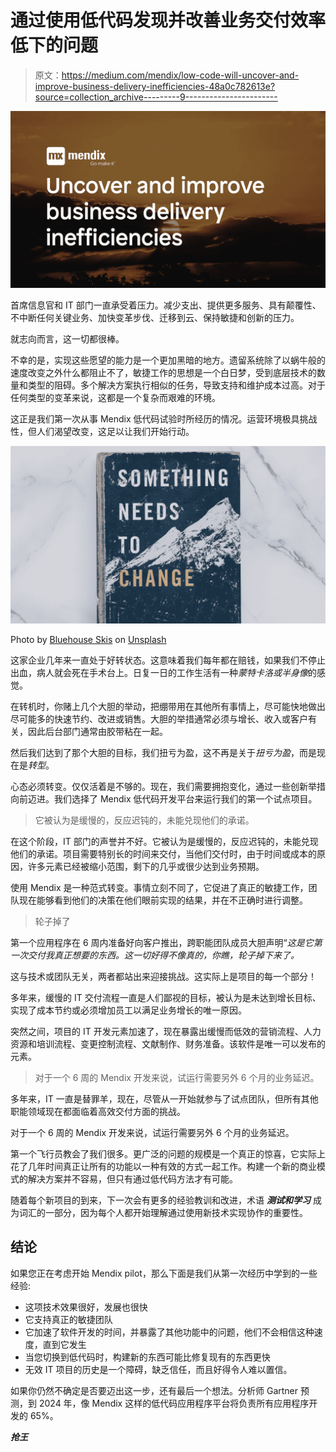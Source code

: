 # 通过使用低代码发现并改善业务交付效率低下的问题

> 原文：<https://medium.com/mendix/low-code-will-uncover-and-improve-business-delivery-inefficiencies-48a0c782613e?source=collection_archive---------9----------------------->

![](img/c9bf26ce3341444dd04ef90ce479c2d1.png)

首席信息官和 IT 部门一直承受着压力。减少支出、提供更多服务、具有颠覆性、不中断任何关键业务、加快变革步伐、迁移到云、保持敏捷和创新的压力。

就志向而言，这一切都很棒。

不幸的是，实现这些愿望的能力是一个更加黑暗的地方。遗留系统除了以蜗牛般的速度改变之外什么都阻止不了，敏捷工作的思想是一个白日梦，受到底层技术的数量和类型的阻碍。多个解决方案执行相似的任务，导致支持和维护成本过高。对于任何类型的变革来说，这都是一个复杂而艰难的环境。

这正是我们第一次从事 Mendix 低代码试验时所经历的情况。运营环境极具挑战性，但人们渴望改变，这足以让我们开始行动。

![](img/e254705ee450a29de8a01aedc77ada8d.png)

Photo by [Bluehouse Skis](https://unsplash.com/@bluehouseskis?utm_source=medium&utm_medium=referral) on [Unsplash](https://unsplash.com?utm_source=medium&utm_medium=referral)

这家企业几年来一直处于好转状态。这意味着我们每年都在赔钱，如果我们不停止出血，病人就会死在手术台上。日复一日的工作生活有一种*蒙特卡洛或半身像*的感觉。

在转机时，你赌上几个大胆的举动，把绷带用在其他所有事情上，尽可能快地做出尽可能多的快速节约、改进或销售。大胆的举措通常必须与增长、收入或客户有关，因此后台部门通常由胶带粘在一起。

然后我们达到了那个大胆的目标，我们扭亏为盈，这不再是关于*扭亏为盈*，而是现在是*转型*。

心态必须转变。仅仅活着是不够的。现在，我们需要拥抱变化，通过一些创新举措向前迈进。我们选择了 Mendix 低代码开发平台来运行我们的第一个试点项目。

> 它被认为是缓慢的，反应迟钝的，未能兑现他们的承诺。

在这个阶段，IT 部门的声誉并不好。它被认为是缓慢的，反应迟钝的，未能兑现他们的承诺。项目需要特别长的时间来交付，当他们交付时，由于时间或成本的原因，许多元素已经被缩小范围，剩下的几乎或很少达到业务预期。

使用 Mendix 是一种范式转变。事情立刻不同了，它促进了真正的敏捷工作，团队现在能够看到他们的决策在他们眼前实现的结果，并在不正确时进行调整。

> 轮子掉了

第一个应用程序在 6 周内准备好向客户推出，跨职能团队成员大胆声明“*这是它第一次交付我真正想要的东西。这一切好得不像真的，你瞧，轮子掉下来了。*

这与技术或团队无关，两者都站出来迎接挑战。这实际上是项目的每一个部分！

多年来，缓慢的 IT 交付流程一直是人们鄙视的目标，被认为是未达到增长目标、实现了成本节约或必须增加员工以满足业务增长的唯一原因。

突然之间，项目的 IT 开发元素加速了，现在暴露出缓慢而低效的营销流程、人力资源和培训流程、变更控制流程、文献制作、财务准备。该软件是唯一可以发布的元素。

> 对于一个 6 周的 Mendix 开发来说，试运行需要另外 6 个月的业务延迟。

多年来，IT 一直是替罪羊，现在，尽管从一开始就参与了试点团队，但所有其他职能领域现在都面临着高效交付方面的挑战。

对于一个 6 周的 Mendix 开发来说，试运行需要另外 6 个月的业务延迟。

第一个飞行员教会了我们很多。更广泛的问题的规模是一个真正的惊喜，它实际上花了几年时间真正让所有的功能以一种有效的方式一起工作。构建一个新的商业模式的解决方案并不容易，但只有通过低代码方法才有可能。

随着每个新项目的到来，下一次会有更多的经验教训和改进，术语 ***测试和学习*** 成为词汇的一部分，因为每个人都开始理解通过使用新技术实现协作的重要性。

## 结论

如果您正在考虑开始 Mendix pilot，那么下面是我们从第一次经历中学到的一些经验:

*   这项技术效果很好，发展也很快
*   它支持真正的敏捷团队
*   它加速了软件开发的时间，并暴露了其他功能中的问题，他们不会相信这种速度，直到它发生
*   当您切换到低代码时，构建新的东西可能比修复现有的东西更快
*   无效 IT 项目的历史是一个障碍，缺乏信任，而且好得令人难以置信。

如果你仍然不确定是否要迈出这一步，还有最后一个想法。分析师 Gartner 预测，到 2024 年，像 Mendix 这样的低代码应用程序平台将负责所有应用程序开发的 65%。

***抢王***